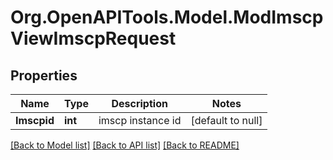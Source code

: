 # Org.OpenAPITools.Model.ModImscpViewImscpRequest

## Properties

Name | Type | Description | Notes
------------ | ------------- | ------------- | -------------
**Imscpid** | **int** | imscp instance id | [default to null]

[[Back to Model list]](../README.md#documentation-for-models) [[Back to API list]](../README.md#documentation-for-api-endpoints) [[Back to README]](../README.md)

